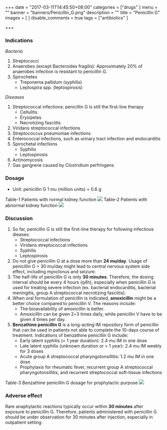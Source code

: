 +++
date = "2017-03-11T14:45:50+08:00"
categories = ["drugs"
]
menu = ""
banner = "banners/Penicillin_G.png"
description = ""
title = "Penicillin G"
images = [
]
disable_comments = true
tags = ["antibiotics"
]

+++
### Indications
_Bacteria_

1. Streptococci
2. Anaerobes (except Bacteroides fragilis): Approximately 20% of anaerobes infection is resistant to penicillin G.
3. Spirochetes
    - Treponema pallidum (syphilis)
    - Leptospira spp. (leptospirosis)

_Diseases_

1. Streptococcal infections: penicillin G is still the first-line therapy
    - Cellulitis
    - Erysipelas
    - Necrotizing fasciitis
2. Viridans streptococcal infections
3. Streptococcus pneumoniae infections
4. Enterococcal infections, such as urinary tract infection and endocarditis
5. Spirochetal infections
    - Syphilis
    - Leptospirosis
6. Actinomycosis
7. Gas gangrene caused by Clostridium perfringens
<!--more-->
### Dosage
- Unit: penicillin G 1 mu (million units) = 0.6 g

Table-1 Patients with normal kidney function
![](/img/Penicillin_1.png)
Table-2 Patients with abnormal kidney function
![](/img/Penicillin_2.png)

### Discussion
1. So far, penicillin G is still the first-line therapy for following infectious dieases:
    - Streptococcal infections
    - Viridans streptococcal infections
    - Syphilis
    - Leptospirosis
2. Do not give penicillin G at a dose more than **24 mu/day**. Usage of penicillin G > 30 mu/day might lead to central nervous system side effect, including myoclonus and seizure.
3. The half-life of penicillin G is only **30 minutes**. Therefore, the dosing interval should be every 4 hours (q4h), especially when penicillin G is used for treating severe infection (ex. bacterial endocarditis, bacterial meningitis, group A streptococcal necrotizing fasciitis).
4. When oral formulation of penicillin is indicated, **amoxicillin** might be a better choice compared to penicillin V. The reasons include:
    - The bioavailability of amoxicillin is better.
    - Amoxicillin can be given 2~3 times daily, while penicillin V have to be given 4 times per day.
5. **Benzathine penicillin G** is a long-acting IM repository form of penicillin that can be used in patients not able to complete the 10-days course of treatment. Indications of benzathine penicillin G include:
    - Early latent syphilis (< 1 year duration): 2.4 mu IM in one dose
    - Late latent syphilis (unknown duration or > 1 year): 2.4 mu IM weekly for 3 doses
    - Acute group A streptococcal pharyngotonsillitis: 1.2 mu IM in one dose
    - Prophylaxis for rheumatic fever, recurrent group A streptococcal pharyngotonsillitis, and recurrent streptococcal soft-tissue infections

Table-3 Benzathine penicillin G dosage for prophylactic purpose
![](/img/Penicillin_3.png)

### Adverse effect
Rare anaphylactic reactions typically occur within **30 minutes** after exposure to penicillin G. Therefore, patients administered with penicillin G should be under observation for 30 minutes after injection, especially in outpatient setting.
